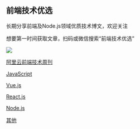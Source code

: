 ## 前端技术优选

长期分享前端及Node.js领域优质技术博文，欢迎关注

想要第一时间获取文章，扫码或微信搜索“前端技术优选”

![](https://img.alicdn.com/tfs/TB1JpCeXR1D3KVjSZFyXXbuFpXa-344-344.jpg)

[阿里云前端技术周刊](https://github.com/aliyunfe/weekly)

[JavaScript](./JavaScript.md)

[Vue.js](./Vue.md)

[React.js](./React.md)

[Node.js](./Node.md)

[其他](./others.md)